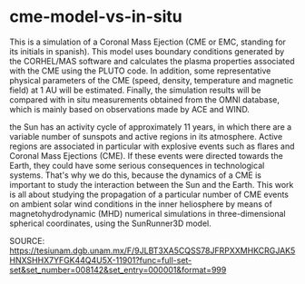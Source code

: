# cme-model-vs-in-situ
This is a simulation of a Coronal Mass Ejection (CME or EMC, standing for its initials in spanish). This model uses boundary conditions generated by the CORHEL/MAS software and calculates the plasma properties associated with the CME using the PLUTO code. In addition, some representative physical parameters of the CME (speed, density, temperature and magnetic field) at 1 AU will be estimated. Finally, the simulation results will be compared with in situ measurements obtained from the OMNI database, which is mainly based on observations made by ACE and WIND.


the Sun has an activity cycle of approximately 11 years, in which there are a variable number of sunspots and active regions in its atmosphere. Active regions are associated in particular with explosive events such as flares and Coronal Mass Ejections (CME). If these events were directed towards the Earth, they could have some serious consequences in technological systems. That's why we do this, because the dynamics of a CME is important to study the interaction between the Sun and the Earth. This work is all about studying the propagation of a particular number of CME events on ambient solar wind conditions in the inner heliosphere by means of magnetohydrodynamic (MHD) numerical simulations in three-dimensional spherical coordinates, using the SunRunner3D model. 


SOURCE: https://tesiunam.dgb.unam.mx/F/9JLBT3XA5CQSS78JFRPXXMHKCRGJAK5HNXSHHX7YFGK44Q4U5X-11901?func=full-set-set&set_number=008142&set_entry=000001&format=999
